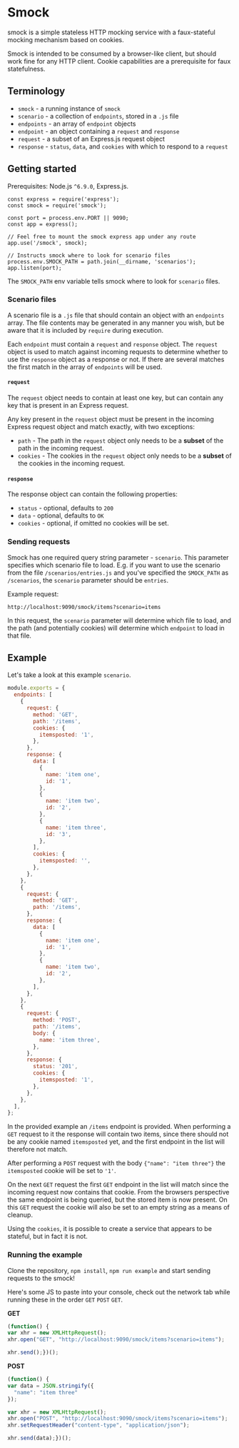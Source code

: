 # Smock

smock is a simple stateless HTTP mocking service with a faux-stateful mocking mechanism based on cookies.

Smock is intended to be consumed by a browser-like client, but should work fine for any HTTP client. Cookie capabilities are a prerequisite for faux statefulness.

## Terminology

* `smock` - a running instance of `smock`
* `scenario` - a collection of `endpoints`, stored in a `.js` file
* `endpoints` - an array of `endpoint` objects
* `endpoint` - an object containing a `request` and `response`
* `request` - a subset of an Express.js request object
* `response` - `status`, `data`, and `cookies` with which to respond to a `request`

## Getting started

Prerequisites: Node.js `^6.9.0`, Express.js.

```
const express = require('express');
const smock = require('smock');

const port = process.env.PORT || 9090;
const app = express();

// Feel free to mount the smock express app under any route
app.use('/smock', smock);

// Instructs smock where to look for scenario files
process.env.SMOCK_PATH = path.join(__dirname, 'scenarios');
app.listen(port);
```

The `SMOCK_PATH` env variable tells smock where to look for `scenario` files.

### Scenario files

A scenario file is a `.js` file that should contain an object with an `endpoints` array. The file contents may be generated in any manner you wish, but be aware that it is included by `require` during execution.

Each `endpoint` must contain a `request` and `response` object. The `request` object is used to match against incoming requests to determine whether to use the `response` object as a response or not. If there are several matches the first match in the array of `endpoints` will be used.

#### `request`

The `request` object needs to contain at least one key, but can contain any key that is present in an Express request.

Any key present in the `request` object must be present in the incoming Express request object and match exactly, with two exceptions:
 * `path` - The path in the `request` object only needs to be a **subset** of the path in the incoming request.
 * `cookies` - The cookies in the `request` object only needs to be a **subset** of the cookies in the incoming request.

#### `response`

The response object can contain the following properties:
* `status` - optional, defaults to `200`
* `data` - optional, defaults to `OK`
* `cookies` - optional, if omitted no cookies will be set.

### Sending requests

Smock has one required query string parameter - `scenario`. This parameter specifies which scenario file to load. E.g. if you want to use the scenario from the file `/scenarios/entries.js` and you've specified the `SMOCK_PATH` as `/scenarios`, the `scenario` parameter should be `entries`.

Example request:
```
http://localhost:9090/smock/items?scenario=items
```
In this request, the `scenario` parameter will determine which file to load, and the path (and potentially cookies) will determine which `endpoint` to load in that file.

## Example

Let's take a look at this example `scenario`.

```JavaScript
module.exports = {
  endpoints: [
    {
      request: {
        method: 'GET',
        path: '/items',
        cookies: {
          itemsposted: '1',
        },
      },
      response: {
        data: [
          {
            name: 'item one',
            id: '1',
          },
          {
            name: 'item two',
            id: '2',
          },
          {
            name: 'item three',
            id: '3',
          },
        ],
        cookies: {
          itemsposted: '',
        },
      },
    },
    {
      request: {
        method: 'GET',
        path: '/items',
      },
      response: {
        data: [
          {
            name: 'item one',
            id: '1',
          },
          {
            name: 'item two',
            id: '2',
          },
        ],
      },
    },
    {
      request: {
        method: 'POST',
        path: '/items',
        body: {
          name: 'item three',
        },
      },
      response: {
        status: '201',
        cookies: {
          itemsposted: '1',
        },
      },
    },
  ],
};
```

In the provided example an `/items` endpoint is provided. When performing a `GET` request to it the response will contain two items, since there should not be any cookie named `itemsposted` yet, and the first endpoint in the list will therefore not match.

After performing a `POST` request with the body `{"name": "item three"}` the `itemsposted` cookie will be set to `'1'`.

On the next `GET` request the first `GET` endpoint in the list will match since the incoming request now contains that cookie. From the browsers perspective the same endpoint is being queried, but the stored item is now present. On this `GET` request the cookie will also be set to an empty string as a means of cleanup.

Using the `cookies`, it is possible to create a service that appears to be stateful, but in fact it is not.

### Running the example

Clone the repository, `npm install`, `npm run example` and start sending requests to the smock!

Here's some JS to paste into your console, check out the network tab while running these in the order `GET` `POST` `GET`.

**GET**
```JavaScript
(function() {
var xhr = new XMLHttpRequest();
xhr.open("GET", "http://localhost:9090/smock/items?scenario=items");

xhr.send();})();
```

**POST**
```JavaScript
(function() {
var data = JSON.stringify({
  "name": "item three"
});

var xhr = new XMLHttpRequest();
xhr.open("POST", "http://localhost:9090/smock/items?scenario=items");
xhr.setRequestHeader("content-type", "application/json");

xhr.send(data);})();
```
